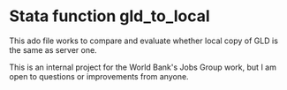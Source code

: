 # Stata function gld_to_local
This ado file works to compare and evaluate whether local copy of GLD is the same as server one.

This is an internal project for the World Bank's Jobs Group work, but I am open to questions or improvements from anyone.
